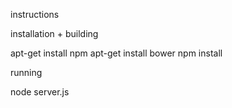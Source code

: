 instructions



installation + building

apt-get install npm
apt-get install bower
npm install

running

node server.js

